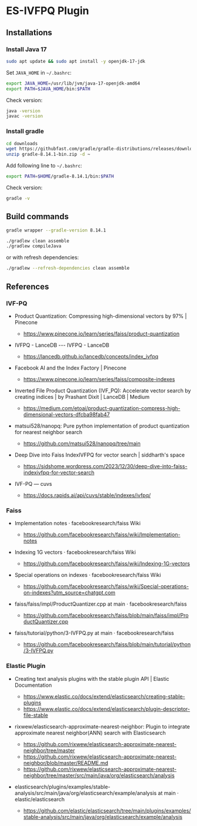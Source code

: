 # ES-IVFPQ Plugin

## Installations

### Install Java 17

```sh
sudo apt update && sudo apt install -y openjdk-17-jdk
```

Set `JAVA_HOME` in `~/.bashrc`:

```sh
export JAVA_HOME=/usr/lib/jvm/java-17-openjdk-amd64
export PATH=$JAVA_HOME/bin:$PATH
```

Check version:

```sh
java -version
javac -version
```

### Install gradle

```sh
cd downloads
wget https://githubfast.com/gradle/gradle-distributions/releases/download/v8.14.1/gradle-8.14.1-bin.zip
unzip gradle-8.14.1-bin.zip -d ~
```

Add following line to `~/.bashrc`:

```sh
export PATH=$HOME/gradle-8.14.1/bin:$PATH
```

Check version:

```sh
gradle -v
```

## Build commands

```sh
gradle wrapper --gradle-version 8.14.1
```

```sh
./gradlew clean assemble
./gradlew compileJava
```

or with refresh dependencies:

```sh
./gradlew --refresh-dependencies clean assemble
```


## References

### IVF-PQ

* Product Quantization: Compressing high-dimensional vectors by 97% | Pinecone
  * https://www.pinecone.io/learn/series/faiss/product-quantization

* IVFPQ - LanceDB --- IVFPQ - LanceDB
  * https://lancedb.github.io/lancedb/concepts/index_ivfpq

* Facebook AI and the Index Factory | Pinecone
  * https://www.pinecone.io/learn/series/faiss/composite-indexes

* Inverted File Product Quantization (IVF_PQ): Accelerate vector search by creating indices | by Prashant Dixit | LanceDB | Medium
  * https://medium.com/etoai/product-quantization-compress-high-dimensional-vectors-dfcba98fab47

* matsui528/nanopq: Pure python implementation of product quantization for nearest neighbor search
  * https://github.com/matsui528/nanopq/tree/main

* Deep Dive into Faiss IndexIVFPQ for vector search | siddharth's space
  * https://sidshome.wordpress.com/2023/12/30/deep-dive-into-faiss-indexivfpq-for-vector-search

* IVF-PQ — cuvs
  * https://docs.rapids.ai/api/cuvs/stable/indexes/ivfpq/


### Faiss

* Implementation notes · facebookresearch/faiss Wiki
  * https://github.com/facebookresearch/faiss/wiki/Implementation-notes

* Indexing 1G vectors · facebookresearch/faiss Wiki
  * https://github.com/facebookresearch/faiss/wiki/Indexing-1G-vectors

* Special operations on indexes · facebookresearch/faiss Wiki
  * https://github.com/facebookresearch/faiss/wiki/Special-operations-on-indexes?utm_source=chatgpt.com

* faiss/faiss/impl/ProductQuantizer.cpp at main · facebookresearch/faiss
  * https://github.com/facebookresearch/faiss/blob/main/faiss/impl/ProductQuantizer.cpp

* faiss/tutorial/python/3-IVFPQ.py at main · facebookresearch/faiss
  * https://github.com/facebookresearch/faiss/blob/main/tutorial/python/3-IVFPQ.py


### Elastic Plugin

* Creating text analysis plugins with the stable plugin API | Elastic Documentation
  * https://www.elastic.co/docs/extend/elasticsearch/creating-stable-plugins
  * https://www.elastic.co/docs/extend/elasticsearch/plugin-descriptor-file-stable

* rixwew/elasticsearch-approximate-nearest-neighbor: Plugin to integrate approximate nearest neighbor(ANN) search with Elasticsearch
  * https://github.com/rixwew/elasticsearch-approximate-nearest-neighbor/tree/master
  * https://github.com/rixwew/elasticsearch-approximate-nearest-neighbor/blob/master/README.md
  * https://github.com/rixwew/elasticsearch-approximate-nearest-neighbor/tree/master/src/main/java/org/elasticsearch/analysis

* elasticsearch/plugins/examples/stable-analysis/src/main/java/org/elasticsearch/example/analysis at main · elastic/elasticsearch
  * https://github.com/elastic/elasticsearch/tree/main/plugins/examples/stable-analysis/src/main/java/org/elasticsearch/example/analysis
